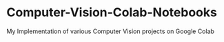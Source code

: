 # Computer-Vision-Colab-Notebooks
My Implementation of various Computer Vision projects on Google Colab 
